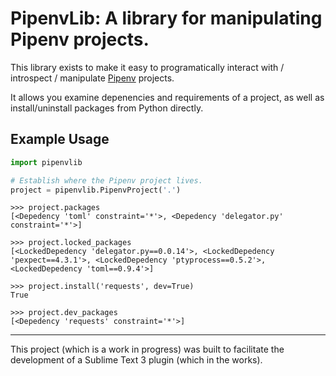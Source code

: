 # PipenvLib: A library for manipulating Pipenv projects.

This library exists to make it easy to programatically interact with / introspect / manipulate [Pipenv](https://docs.pipenv.org) projects.

It allows you examine depenencies and requirements of a project, as well as install/uninstall packages from Python directly.


## Example Usage

```python
import pipenvlib

# Establish where the Pipenv project lives.
project = pipenvlib.PipenvProject('.')

```

```pycon
>>> project.packages
[<Depedency 'toml' constraint='*'>, <Depedency 'delegator.py' constraint='*'>]

>>> project.locked_packages
[<LockedDepedency 'delegator.py==0.0.14'>, <LockedDepedency 'pexpect==4.3.1'>, <LockedDepedency 'ptyprocess==0.5.2'>, <LockedDepedency 'toml==0.9.4'>]

>>> project.install('requests', dev=True)
True

>>> project.dev_packages
[<Depedency 'requests' constraint='*'>]
```

------------

This project (which is a work in progress) was built to facilitate the development of a Sublime Text 3 plugin (which in the works).

